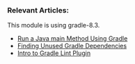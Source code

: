 ### Relevant Articles:

This module is using gradle-8.3.

- [Run a Java main Method Using Gradle](https://www.baeldung.com/gradle-run-java-main)
- [Finding Unused Gradle Dependencies](https://www.baeldung.com/gradle-finding-unused-dependencies)
- [Intro to Gradle Lint Plugin](https://www.baeldung.com/java-gradle-lint-intro)
